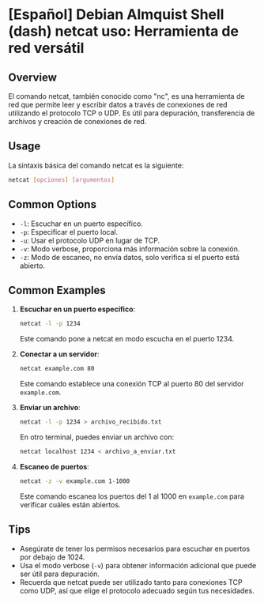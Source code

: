 # [Español] Debian Almquist Shell (dash) netcat uso: Herramienta de red versátil

## Overview
El comando netcat, también conocido como "nc", es una herramienta de red que permite leer y escribir datos a través de conexiones de red utilizando el protocolo TCP o UDP. Es útil para depuración, transferencia de archivos y creación de conexiones de red.

## Usage
La sintaxis básica del comando netcat es la siguiente:

```bash
netcat [opciones] [argumentos]
```

## Common Options
- `-l`: Escuchar en un puerto específico.
- `-p`: Especificar el puerto local.
- `-u`: Usar el protocolo UDP en lugar de TCP.
- `-v`: Modo verbose, proporciona más información sobre la conexión.
- `-z`: Modo de escaneo, no envía datos, solo verifica si el puerto está abierto.

## Common Examples
1. **Escuchar en un puerto específico**:
   ```bash
   netcat -l -p 1234
   ```
   Este comando pone a netcat en modo escucha en el puerto 1234.

2. **Conectar a un servidor**:
   ```bash
   netcat example.com 80
   ```
   Este comando establece una conexión TCP al puerto 80 del servidor `example.com`.

3. **Enviar un archivo**:
   ```bash
   netcat -l -p 1234 > archivo_recibido.txt
   ```
   En otro terminal, puedes enviar un archivo con:
   ```bash
   netcat localhost 1234 < archivo_a_enviar.txt
   ```

4. **Escaneo de puertos**:
   ```bash
   netcat -z -v example.com 1-1000
   ```
   Este comando escanea los puertos del 1 al 1000 en `example.com` para verificar cuáles están abiertos.

## Tips
- Asegúrate de tener los permisos necesarios para escuchar en puertos por debajo de 1024.
- Usa el modo verbose (`-v`) para obtener información adicional que puede ser útil para depuración.
- Recuerda que netcat puede ser utilizado tanto para conexiones TCP como UDP, así que elige el protocolo adecuado según tus necesidades.